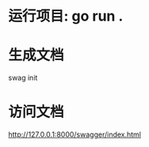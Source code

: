 # 运行项目: go run .

# 生成文档
swag init

[//]: # (swag init -g pkg/routers/router.go --output docs --parseDependency --parseInternal)



# 访问文档
http://127.0.0.1:8000/swagger/index.html

